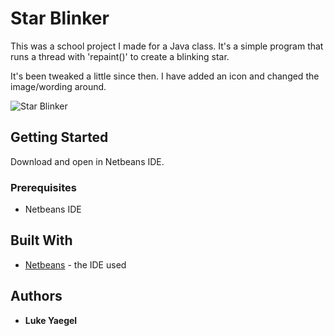 # Star Blinker

This was a school project I made for a Java class. It's a simple program that runs a thread with 'repaint()' to create a blinking star. 

It's been tweaked a little since then. I have added an icon and changed the image/wording around.

![Star Blinker](https://media.giphy.com/media/1ppmHxMiqjW5WVfojx/giphy.gif)

## Getting Started

Download and open in Netbeans IDE. 

### Prerequisites

- Netbeans IDE

## Built With

* [Netbeans](https://netbeans.org/downloads/) - the IDE used

## Authors

* **Luke Yaegel**
